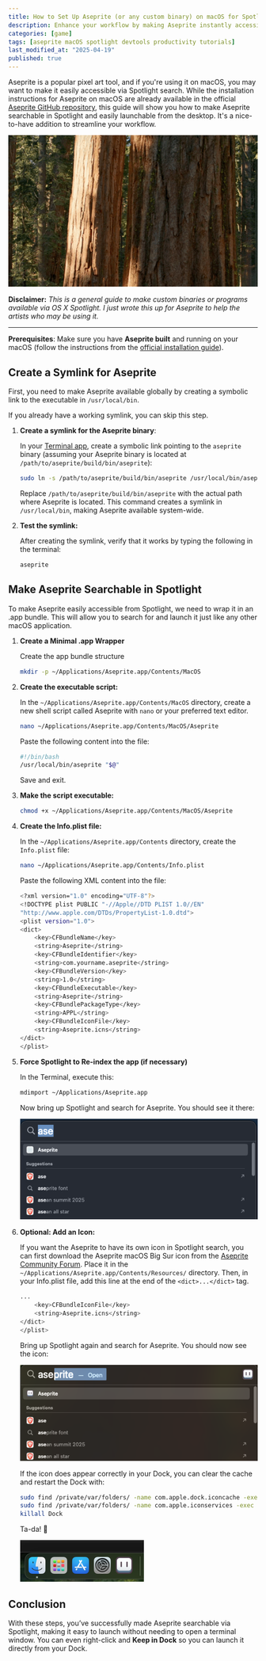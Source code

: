 ```yaml
---
title: How to Set Up Aseprite (or any custom binary) on macOS for Spotlight Search
description: Enhance your workflow by making Aseprite instantly accessible without the need for terminal commands.
categories: [game] 
tags: [aseprite macOS spotlight devtools productivity tutorials]
last_modified_at: "2025-04-19"
published: true
---
```


Aseprite is a popular pixel art tool, and if you're using it on macOS, you may want to make it easily accessible via Spotlight search. While the installation instructions for Aseprite on macOS are already available in the official [Aseprite GitHub repository](https://github.com/aseprite/aseprite/blob/main/INSTALL.md#macos-dependencies), this guide will show you how to make Aseprite searchable in Spotlight and easily launchable from the desktop. It's a nice-to-have addition to streamline your workflow.

![Aseprite GIF](/assets/img/posts/2025-04-19-aseprite/aseprite.gif)


**Disclaimer:** _This is a general guide to make custom binaries or programs available via OS X Spotlight. I just wrote this up for Aseprite to help the artists who may be using it._


---

**Prerequisites**: Make sure you have **Aseprite built** and running on your macOS (follow the instructions from the [official installation guide](https://github.com/aseprite/aseprite/blob/main/INSTALL.md#macos-dependencies)).


## Create a Symlink for Aseprite

First, you need to make Aseprite available globally by creating a symbolic link to the executable in `/usr/local/bin`.

If you already have a working symlink, you can skip this step.

1. **Create a symlink for the Aseprite binary**:

   In your [Terminal app](https://support.apple.com/en-my/guide/terminal/apd5265185d-f365-44cb-8b09-71a064a42125/mac#open-terminal), create a symbolic link pointing to the `aseprite` binary (assuming your Aseprite binary is located at `/path/to/aseprite/build/bin/aseprite`):

    ```bash
    sudo ln -s /path/to/aseprite/build/bin/aseprite /usr/local/bin/aseprite
    ```

   Replace `/path/to/aseprite/build/bin/aseprite` with the actual path where Aseprite is located. This command creates a symlink in `/usr/local/bin`, making Aseprite available system-wide.


2. **Test the symlink:**

    After creating the symlink, verify that it works by typing the following in the terminal:

    ```bash
    aseprite
    ```


## Make Aseprite Searchable in Spotlight

To make Aseprite easily accessible from Spotlight, we need to wrap it in an .app bundle. This will allow you to search for and launch it just like any other macOS application.

1. **Create a Minimal .app Wrapper**

    Create the app bundle structure

    ```bash
    mkdir -p ~/Applications/Aseprite.app/Contents/MacOS
    ```


2. **Create the executable script:**

    In the `~/Applications/Aseprite.app/Contents/MacOS` directory, create a new shell script called Aseprite with `nano` or your preferred text editor.

    ```bash
    nano ~/Applications/Aseprite.app/Contents/MacOS/Aseprite
    ```

    Paste the following content into the file:

    ```bash
    #!/bin/bash
    /usr/local/bin/aseprite "$@"
    ```

    Save and exit.


3. **Make the script executable:**

    ```bash
    chmod +x ~/Applications/Aseprite.app/Contents/MacOS/Aseprite
    ```

4. **Create the Info.plist file:**

    In the `~/Applications/Aseprite.app/Contents` directory, create the `Info.plist` file:

    ```bash
    nano ~/Applications/Aseprite.app/Contents/Info.plist
    ```

    Paste the following XML content into the file:


    ```bash
    <?xml version="1.0" encoding="UTF-8"?>
    <!DOCTYPE plist PUBLIC "-//Apple//DTD PLIST 1.0//EN"
    "http://www.apple.com/DTDs/PropertyList-1.0.dtd">
    <plist version="1.0">
    <dict>
        <key>CFBundleName</key>
        <string>Aseprite</string>
        <key>CFBundleIdentifier</key>
        <string>com.yourname.aseprite</string>
        <key>CFBundleVersion</key>
        <string>1.0</string>
        <key>CFBundleExecutable</key>
        <string>Aseprite</string>
        <key>CFBundlePackageType</key>
        <string>APPL</string>
        <key>CFBundleIconFile</key>
        <string>Aseprite.icns</string>
    </dict>
    </plist>
    ```

5. **Force Spotlight to Re-index the app (if necessary)**

    In the Terminal, execute this: 

    ```bash
    mdimport ~/Applications/Aseprite.app
    ```

    Now bring up Spotlight and search for Aseprite. You should see it there: 

    ![Aseprite Search](/assets/img/posts/2025-04-19-aseprite/search-1.png)


6. **Optional: Add an Icon:**


    If you want the Aseprite to have its own icon in Spotlight search, you can first download the Aseprite macOS Big Sur icon from the [Aseprite Community Forum](https://community.aseprite.org/t/download-aseprite-macos-big-sur-icon/7431). Place it in the `~/Applications/Aseprite.app/Contents/Resources/` directory. Then, in your Info.plist file, add this line at the end of the `<dict>...</dict>` tag.

    ```bash
    ...
        <key>CFBundleIconFile</key>
        <string>Aseprite.icns</string>
    </dict>
    </plist>
    ```

    Bring up Spotlight again and search for Aseprite. You should now see the icon: 

    ![Aseprite Search](/assets/img/posts/2025-04-19-aseprite/search-2.png)



    If the icon does appear correctly in your Dock, you can clear the cache and restart the Dock with: 

    ```bash
    sudo find /private/var/folders/ -name com.apple.dock.iconcache -exec rm {} \;
    sudo find /private/var/folders/ -name com.apple.iconservices -exec rm -rf {} \;
    killall Dock
    ```

    Ta-da! :tada: 

    ![Aseprite Dock](/assets/img/posts/2025-04-19-aseprite/dock.png)



## Conclusion

With these steps, you’ve successfully made Aseprite searchable via Spotlight, making it easy to launch without needing to open a terminal window. You can even right-click and **Keep in Dock** so you can launch it directly from your Dock.









